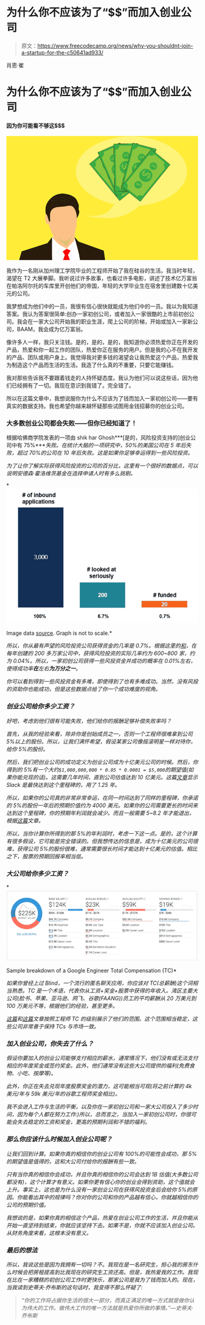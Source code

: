 # 为什么你不应该为了“$$”而加入创业公司

> 原文：<https://www.freecodecamp.org/news/why-you-shouldnt-join-a-startup-for-the-c50641ad933/>

肖恩·崔

# 为什么你不应该为了“$$”而加入创业公司

#### 因为你可能看不够这$$$

![ISqDdUng1JOa0glUebQqM5Zy6CIc7fafCTix](img/bf04f09f3232b7913fcb19d010bcfdd3.png)

我作为一名刚从加州理工学院毕业的工程师开始了我在硅谷的生活。我当时年轻，渴望在 T2 大展拳脚。我听说过许多故事，也看过许多电影，讲述了技术亿万富翁在帕洛阿尔托的车库里开创他们的帝国，年轻的大学毕业生在宿舍里创建数十亿美元的公司。

我梦想成为他们中的一员，我很有信心很快就能成为他们中的一员。我以为我知道答案。我认为答案很简单:创办一家初创公司，或者加入一家很酷的上市前初创公司。我会在一家大公司开始我的职业生涯，爬上公司的阶梯，开始或加入一家新公司，BAAM，我会成为亿万富翁。

像许多人一样，我只关注钱。是的，是的，是的，我知道你必须热爱你正在开发的产品，热爱和你一起工作的团队，热爱你正在服务的用户。但是我的心不在我开发的产品、团队或用户身上。我觉得我对更多钱的渴望会让我热爱这个产品，热爱我为制造这个产品而生活的生活。我造了什么真的不重要，只要它能赚钱。

我对那些告诉我不要跟着钱走的人持怀疑态度。我认为他们可以说这些话，因为他们已经拥有了一切。我现在意识到我错了。完全错了。

所以在这篇文章中，我想说服你为什么不应该为了钱而加入一家初创公司——要有真实的数据支持。我也希望你越来越怀疑那些试图用金钱招募你的创业公司。

### 大多数创业公司都会失败——但你已经知道了！

根据哈佛商学院发表的一项由 shik har Ghosh***[是的，风险投资支持的]创业公司中有 75%****失败。在统计大脑的一项研究中，50%的美国公司在 5 年后失败，超过 70%的公司在 10 年后失败。这是如果你足够幸运得到一些风险投资。*

*为了让你了解实际获得风险投资的公司的百分比，这里有一个很好的数据点，可以说明安德森·霍洛维茨基金在选择申请人时有多么挑剔。*

*![wwn1zcilpxXjOGFTwwZoWvHPUhKB1awAn5QU](img/66b9639087050d228aafd93bffc1420d.png)

Image data [source](https://www.youtube.com/watch?v=JYYsXzt1VDc). Graph is not to scale.* 

*所以，你从最有声望的风险投资公司获得资金的几率是 0.7%。根据这里的[和](https://en.wikipedia.org/wiki/Venture_capital)，在每年创建的 200 多万家公司中，获得风险投资的实际几率约为 600~800 家，约为 0.04%。所以，一家初创公司获得一些风投资金并成功的概率在 0.01%左右，使得成功率**在**左右**为万分之一**。*

*你可以看到得到一些风投资金有多难，即使得到了也有多难成功。当然，没有风投的资助你也能成功，但是这些数据点给了你一个成功难度的视角。*

### *创业公司给你多少工资？*

*好吧，考虑到他们很有可能失败，他们给你的报酬足够补偿失败率吗？*

*首先，从我的经验来看，除非你是创始成员之一，否则一个工程师很难拿到公司 5%以上的股份。所以，让我们满怀希望，假设某家公司像摇滚明星一样对待你，给你 5%的股份。*

*然后，我们把创业公司的成功定义为创业公司成为十亿美元公司的时候。然后，你得到的 5%有一个大约`$1,000,000,000 * 0.05 * 0.0001 = $5,000`的期望值(如果你能兑现的话)。这需要几年时间，直到公司估值达到 10 亿美元。这篇[文章](https://www.businessinsider.com/fastest-startups-to-1-billion-valuation-2015-8#14-square-makes-accepting-payments-easy-1)显示 Slack 是最快达到这个里程碑的，用了 1.25 年。*

*所以，如果你的公司真的非常非常幸运，在同一时间达到了同样的里程碑，你承诺的 5%的股份一年后的预期价值约为 4000 美元。如果你的公司需要更长的时间来达到这个里程碑，你的预期年利润就会减少。而且一般需要 5~8.2 年才能退出，根据[这篇](https://venturebeat.com/2017/05/19/vc-investing-still-strong-even-as-median-time-to-exit-reaches-8-2-years/)文章。*

*所以，当你计算你所得到的那 5%的年利润时，考虑一下这一点。是的，这个计算有很多假设，它可能是完全错误的。但我想传达的信息是，成为十亿美元的公司很难，获得公司 5%的股份很难，通常需要很长时间才能达到十亿美元的估值。相比之下，股票的预期回报率相当低。*

### *大公司给你多少工资？*

*![krrUhTnwlofCb1vbpi69ZMKmaRncsWLYKpmR](img/f0c0674375cb91e54cf60f26394a227a.png)

Sample breakdown of a Google Engineer Total Compensation (TC)* 

*如果你曾经上过 Blind，一个流行的匿名聊天应用，你应该对 TC(总薪酬)这个词相当熟悉。TC 是一个术语，代表你从工资+奖金+股票中获得的年收入。湾区主要大公司(脸书、苹果、亚马逊、网飞、谷歌(FAANG))员工的平均薪酬从 20 万美元到 100 万美元不等，根据他们的经验，甚至更多。*

*[这篇](https://www.teamblind.com/article/google-engineer---total-compensation-in-us---ultimate-post-jYcrij5X)和[这篇](https://www.quora.com/What-is-the-average-total-compensation-salary-+-bonuses-per-year-at-big-tech-companies-Facebook-Google-Apple-etc-for-software-engineers-with-3-4-years-of-experience)文章按照工程师 TC 的级别展示了他们的范围。这个范围相当稳定，这些公司非常善于保持 TCs 与市场一致。*

### *加入创业公司，你失去了什么？*

*假设你要加入的创业公司能够支付相应的薪水，通常情况下，他们没有或无法支付相应的年度奖金或签约奖金。此外，他们通常没有这些大公司提供的福利(免费食物、小吃、按摩等)。*

*此外，你正在失去兑现年度股票奖金的潜力，这可能相当可观(将之前计算的 4k 美元/年与 59k 美元/年的谷歌工程师奖金相比)。*

*我不会进入工作与生活的平衡，以及你在一家初创公司和一家大公司投入了多少时间，因为每个人都在努力工作:)所以，总而言之，当加入一家初创公司时，你很可能会失去稳定的工资和奖金，更高的预期利润和不错的福利。*

### *那么你应该什么时候加入创业公司呢？*

*让我们回到计算。如果你真的相信你的创业公司有 100%的可能性会成功，那 5%的期望值是值得的，这和大公司付给你的报酬有些一致。*

*只有当你真的相信你会成功，并且你真的相信你的公司会达到 1B 估值(大多数公司都没有)，这个计算才有意义。如果你更有信心你的创业会得到资助，这个值就会上升。事实上，这也是为什么没有一家创业公司在获得风投资金后会给你 5%的原因。你能看出其中的规律吗？你对你的公司和你的产品越有信心，你就越相信你的公司的预期价值。*

*我想说的是，如果你真的相信这个产品，热爱在创业公司工作的生活，并且你能从开始一直坚持到结束，你就应该坚持下去。如果不是，你就不应该加入创业公司。从财务角度来看，这根本没有意义。*

### *最后的想法*

*所以，我说这些是因为我拥有一切吗？不。我现在是一名研究生，担心我的房东什么时候会把房租提高到比我现在的研究生工资还高。但是，我热爱我的工作。我现在比在一家糟糕的初创公司工作时更快乐，那家公司是我为了钱而加入的。现在，当我读到史蒂夫·乔布斯的这句话时，我变得不那么怀疑了:*

> *“你的工作将占据你生活的很大一部分，而真正满足的唯一方式就是做你认为伟大的工作。做伟大工作的唯一方法就是热爱你所做的事情。”—史蒂夫·乔布斯*